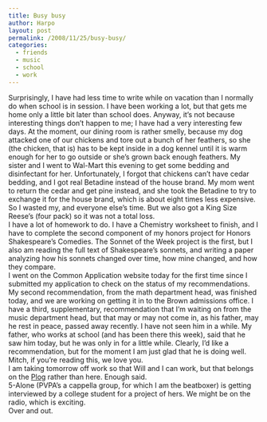 ```yaml
---
title: Busy busy
author: Harpo
layout: post
permalink: /2008/11/25/busy-busy/
categories:
  - friends
  - music
  - school
  - work
---
```

Surprisingly, I have had less time to write while on vacation than I normally do when school is in session. I have been working a lot, but that gets me home only a little bit later than school does. Anyway, it&#8217;s not because interesting things don&#8217;t happen to me; I have had a very interesting few days. At the moment, our dining room is rather smelly, because my dog attacked one of our chickens and tore out a bunch of her feathers, so she (the chicken, that is) has to be kept inside in a dog kennel until it is warm enough for her to go outside or she&#8217;s grown back enough feathers. My sister and I went to Wal-Mart this evening to get some bedding and disinfectant for her. Unfortunately, I forgot that chickens can&#8217;t have cedar bedding, and I got real Betadine instead of the house brand. My mom went to return the cedar and get pine instead, and she took the Betadine to try to exchange it for the house brand, which is about eight times less expensive. So I wasted my, and everyone else&#8217;s time. But we also got a King Size Reese&#8217;s (four pack) so it was not a total loss.  
I have a lot of homework to do. I have a Chemistry worksheet to finish, and I have to complete the second component of my honors project for Honors Shakespeare&#8217;s Comedies. The Sonnet of the Week project is the first, but I also am reading the full text of Shakespeare&#8217;s sonnets, and writing a paper analyzing how his sonnets changed over time, how mine changed, and how they compare.  
I went on the Common Application website today for the first time since I submitted my application to check on the status of my recommendations. My second recommendation, from the math department head, was finished today, and we are working on getting it in to the Brown admissions office. I have a third, supplementary, recommendation that I&#8217;m waiting on from the music department head, but that may or may not come in, as his father, may he rest in peace, passed away recently. I have not seen him in a while. My father, who works at school (and has been there this week), said that he saw him today, but he was only in for a little while. Clearly, I&#8217;d like a recommendation, but for the moment I am just glad that he is doing well. Mitch, if you&#8217;re reading this, we love you.  
I am taking tomorrow off work so that Will and I can work, but that belongs on the <a href="http://harpojaeger.github.io/lego_plog" target="_blank">Plog</a> rather than here. Enough said.  
5-Alone (PVPA&#8217;s a cappella group, for which I am the beatboxer) is getting interviewed by a college student for a project of hers. We might be on the radio, which is exciting.  
Over and out.